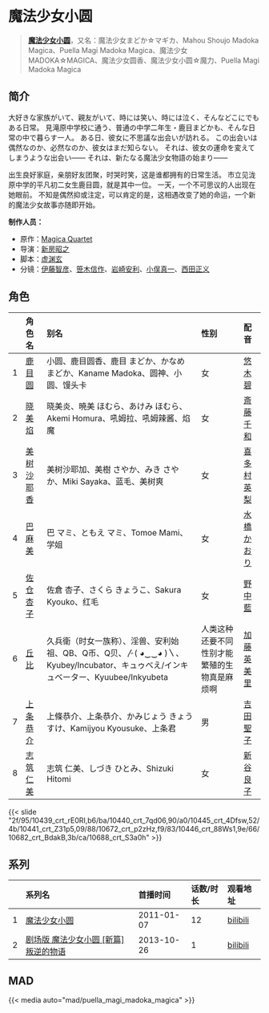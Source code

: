 # 魔法少女小圆


> <u>**[魔法少女小圆](http://bgm.tv/subject/9717)**</u>，又名：魔法少女まどか☆マギカ、Mahou Shoujo Madoka Magica、Puella Magi Madoka Magica、魔法少女MADOKA☆MAGICA、魔法少女圆香、魔法少女小圆☆魔力、Puella Magi Madoka Magica

## 简介


大好きな家族がいて、親友がいて、時には笑い、時には泣く、そんなどこにでもある日常。
見滝原中学校に通う、普通の中学二年生・鹿目まどかも、そんな日常の中で暮らす一人。
ある日、彼女に不思議な出会いが訪れる。
この出会いは偶然なのか、必然なのか、彼女はまだ知らない。
それは、彼女の運命を変えてしまうような出会い――
それは、新たなる魔法少女物語の始まり――

出生良好家庭，亲朋好友团聚，时哭时笑，这是谁都拥有的日常生活。
市立见泷原中学的平凡初二女生鹿目圆，就是其中一位。
一天，一个不可思议的人出现在她眼前。
不知是偶然抑或注定，可以肯定的是，这相遇改变了她的命运，一个新的魔法少女故事亦随即开始。

**制作人员：**
- 原作：[Magica Quartet](http://bgm.tv/person/24239)
- 导演：[新房昭之](http://bgm.tv/person/692)
- 脚本：[虚渊玄](http://bgm.tv/person/3505)
- 分镜：[伊藤智彦](http://bgm.tv/person/3213)、[笹木信作](http://bgm.tv/person/14792)、[岩崎安利](http://bgm.tv/person/14546)、[小俣真一](http://bgm.tv/person/7608)、[西田正义](http://bgm.tv/person/1721)

## 角色

|     |   角色名   |   别名  | 性别 |  配音  |
|:--- |:------  |:----      |:---  |:--   |
| 1 | [鹿目圆](http://bgm.tv/character/10439) | 小圆、鹿目圆香、鹿目 まどか、かなめ まどか、Kaname Madoka、圆神、小圆、馒头卡 | 女 | [悠木碧](http://bgm.tv/person/5076) |
| 2 | [晓美焰](http://bgm.tv/character/10440) | 晓美炎、暁美 ほむら、あけみ ほむら、Akemi Homura、吼姆拉、吼姆辣酱、焰魔 | 女 | [斎藤千和](http://bgm.tv/person/4249) |
| 3 | [美树沙耶香](http://bgm.tv/character/10445) | 美树沙耶加、美樹 さやか、みき さやか、Miki Sayaka、蓝毛、美树爽 | 女 | [喜多村英梨](http://bgm.tv/person/4251) |
| 4 | [巴麻美](http://bgm.tv/character/10441) | 巴 マミ、ともえ マミ、Tomoe Mami、学姐 | 女 | [水橋かおり](http://bgm.tv/person/3851) |
| 5 | [佐仓杏子](http://bgm.tv/character/10672) | 佐倉 杏子、さくら きょうこ、Sakura Kyouko、红毛 | 女 | [野中藍](http://bgm.tv/person/4371) |
| 6 | [丘比](http://bgm.tv/character/10446) | 久兵衛（时女一族称）、淫兽、安利始祖、QB、Q币、Q贝、〴( ◕‿‿◕ )〵、Kyubey/Incubator、キュゥべえ/インキュベーター、Kyuubee/Inkyubeta | 人类这种还要不同性别才能繁殖的生物真是麻烦啊 | [加藤英美里](http://bgm.tv/person/4850) |
| 7 | [上条恭介](http://bgm.tv/character/10682) | 上條恭介、上条恭介、かみじょう きょうすけ、Kamijyou Kyousuke、上条君 | 男 | [吉田聖子](http://bgm.tv/person/4883) |
| 8 | [志筑仁美](http://bgm.tv/character/10688) | 志筑 仁美、しづき ひとみ、Shizuki Hitomi | 女 | [新谷良子](http://bgm.tv/person/4305) |

{{< slide "2f/95/10439_crt_rE0RI,b6/ba/10440_crt_7qd06,90/a0/10445_crt_4Dfsw,52/4b/10441_crt_Z31p5,09/88/10672_crt_p2zHz,f9/83/10446_crt_88Ws1,9e/66/10682_crt_BdakB,3b/ca/10688_crt_S3a0h" >}}

## 系列

|     | 系列名                   | 首播时间       | 话数/时长 | 观看地址                                                      |
|:----|:----------------------|:-----------|:------|:----------------------------------------------------------|
| 1   |[魔法少女小圆](https://bgm.tv/subject/9717)| 2011-01-07 | 12    | [bilibili](https://www.bilibili.com/bangumi/play/ep63470) |
| 2   |[剧场版 魔法少女小圆 [新篇] 叛逆的物语](https://bgm.tv/subject/44693)| 2013-10-26 | 1     | [bilibili](https://www.bilibili.com/bangumi/play/ss27063) |


## MAD

{{< media  auto="mad/puella_magi_madoka_magica"  >}}
